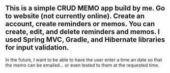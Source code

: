 ## This is a simple CRUD MEMO app build by me. Go to website (not currently online). Create an account, create reminders or memos. You can create, edit, and delete reminders and memos. I used Spring MVC, Gradle, and Hibernate libraries for input validation.

In the future, I want to be able to have the user enter a time an date so that the memo can be emailed... or even texted to them at the requested time.


